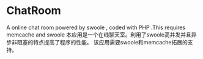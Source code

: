 # ChatRoom
A online chat room powered by swoole , coded with PHP .This requires memcache and swoole
本应用是一个在线聊天室。利用了swoole高并发并且异步非阻塞的特点提高了程序的性能。
该应用需要swoole和memcache拓展的支持。
